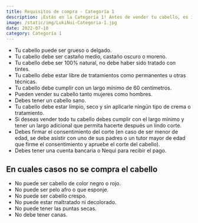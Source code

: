 ```yaml
---
title: Requisitos de compra - Categoría 1
description: ¡Estás en la Categoría 1! Antes de vender tu cabello, es importante que conozcas los requisitos que debes cumplir. Revisa cuidadosamente la información que te proporcionamos en esta sección para asegurarte de que tu cabello cumple con todos los criterios establecidos para esta categoría. ¡Estamos aquí para ayudarte en todo lo que necesitas!
image: /static/img/LukiNui-Categoria-1.jpg
date: 2022-07-10
category: Categoría 1
---
```


- Tu cabello puede ser grueso o delgado.
- Tu cabello debe ser castaño medio, castaño oscuro o moreno.
- Tu cabello debe ser 100% natural, no debe haber sido tratado con tintes.
- Tu cabello debe estar libre de tratamientos como permanentes u otras técnicas.
- Tu cabello debe cumplir con un largo mínimo de 60 centímetros.
- Pueden vender su cabello tanto mujeres como hombres.
- Debes tener un cabello sano.
- Tu cabello debe estar limpio, seco y sin aplicarle ningún tipo de crema o tratamiento.
- Si deseas vender todo tu cabello debes cumplir con el largo mínimo y tener un largo adicional que permita hacerte después un lindo corte.
- Debes firmar el consentimiento del corte (en caso de ser menor de edad, se debe asistir con uno de sus padres o un tutor mayor de edad que firme el consentimiento y apruebe el corte del cabello).
- Debes tener una cuenta bancaria o Nequi para recibir el pago.

## En cuales casos no se compra el cabello
- No puede ser cabello de color negro o rojo.
- No puede ser pelo afro o que esponje.
- No puede ser cabello crespo.
- No puede estar maltratado ni decolorado.
- No puede tener las puntas secas.
- No debe tener canas.
